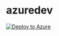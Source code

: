 # azuredev

[![Deploy to Azure](https://azuredeploy.net/deploybutton.png)](https://azuredeploy.net/)
